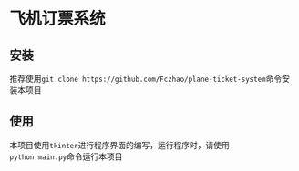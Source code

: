 # 飞机订票系统
## 安装
推荐使用`git clone https://github.com/Fczhao/plane-ticket-system`命令安装本项目
## 使用
本项目使用`tkinter`进行程序界面的编写，运行程序时，请使用  
`python main.py`命令运行本项目